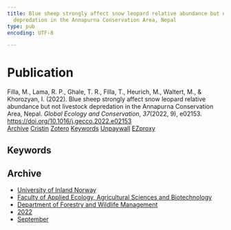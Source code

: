 ```yaml
---
title: Blue sheep strongly affect snow leopard relative abundance but not livestock
  depredation in the Annapurna Conservation Area, Nepal
type: pub
encoding: UTF-8

---
```

<h1>Publication</h1>
<article id="csl-bib-container-R3LFAZDJ" class="csl-bib-container">
  <div class="csl-bib-body"> <div class="csl-entry">Filla, M., Lama, R. P., Ghale, T. R., Filla, T., Heurich, M., Waltert, M., &#38; Khorozyan, I. (2022). Blue sheep strongly affect snow leopard relative abundance but not livestock depredation in the Annapurna Conservation Area, Nepal. <i>Global Ecology and Conservation</i>, <i>37</i>(2022, 9), e02153. <a href="https://doi.org/10.1016/j.gecco.2022.e02153">https://doi.org/10.1016/j.gecco.2022.e02153</a></div> </div>
  <div class="csl-bib-buttons">
    <a href="#taxonomy-article-R3LFAZDJ" alt="archive" class="csl-bib-button">Archive</a>
    <a href="https://app.cristin.no/results/show.jsf?id=2048650" alt="Cristin" class="csl-bib-button">Cristin</a>
    <a href="http://zotero.org/groups/5881554/items/R3LFAZDJ" alt="Zotero" class="csl-bib-button">Zotero</a>
    <a href="#keywords-article-R3LFAZDJ" alt="keywords" class="csl-bib-button">Keywords</a>
    <a href="https://brage.inn.no/inn-xmlui/bitstream/11250/3017776/1/Filla%2bog%2bLama%2bet%2bal%2b2022.pdf" alt="Unpaywall" class="csl-bib-button">Unpaywall</a>
    <a href="https://brage.inn.no/inn-xmlui/bitstream/11250/3017776/1/Filla%2bog%2bLama%2bet%2bal%2b2022.pdf" alt="EZproxy" class="csl-bib-button">EZproxy</a>
  </div>
  <div id="csl-bib-meta-container-R3LFAZDJ"></div>
</article>
<div id="csl-bib-meta-R3LFAZDJ" class="csl-bib-meta">
  <article id="keywords-article-R3LFAZDJ" class="keywords-article">
    <h1>Keywords</h1>
    
  </article>
  <article id="taxonomy-article-R3LFAZDJ" class="taxonomy-article">
    <h1>Archive</h1>
    <ul>
      <li><a href="{{< params subfolder >}}en/archive/?key=3DCRN523">University of Inland Norway</a></li>
      <li><a href="{{< params subfolder >}}en/archive/?key=T77LXH6D">Faculty of Applied Ecology, Agricultural Sciences and Biotechnology</a></li>
      <li><a href="{{< params subfolder >}}en/archive/?key=7TRARPE3">Department of Forestry and Wildlife Management</a></li>
      <li><a href="{{< params subfolder >}}en/archive/?key=H9K9UC39">2022</a></li>
      <li><a href="{{< params subfolder >}}en/archive/?key=STM4XRGY">September</a></li>
    </ul>
  </article>
</div>
